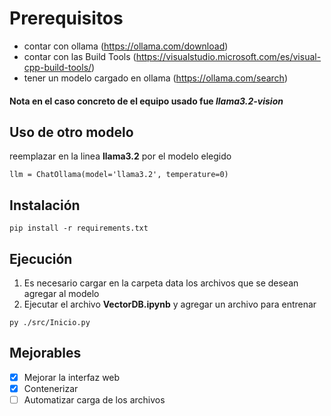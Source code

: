 # Prerequisitos

- contar con ollama (<https://ollama.com/download>)
- contar con las Build Tools (<https://visualstudio.microsoft.com/es/visual-cpp-build-tools/>)
- tener un modelo cargado en ollama (<https://ollama.com/search>)

#### Nota en el caso concreto de el equipo usado fue *llama3.2-vision*

## Uso de otro modelo

reemplazar en la linea **llama3.2** por el modelo elegido

~~~
llm = ChatOllama(model='llama3.2', temperature=0)
~~~

## Instalación

```
pip install -r requirements.txt
```

## Ejecución

1. Es necesario cargar en la carpeta data los archivos que se desean agregar al modelo
2. Ejecutar el archivo **VectorDB.ipynb** y agregar un archivo para entrenar

```
py ./src/Inicio.py

```

## Mejorables

- [x] Mejorar la interfaz web
- [x] Contenerizar
- [ ] Automatizar carga de los archivos

